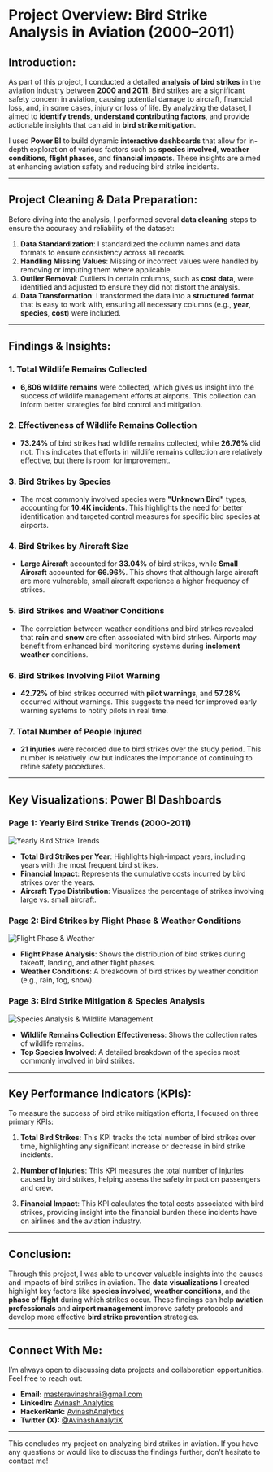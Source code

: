# **Project Overview: Bird Strike Analysis in Aviation (2000–2011)**

## **Introduction:**
As part of this project, I conducted a detailed **analysis of bird strikes** in the aviation industry between **2000 and 2011**. Bird strikes are a significant safety concern in aviation, causing potential damage to aircraft, financial loss, and, in some cases, injury or loss of life. By analyzing the dataset, I aimed to **identify trends**, **understand contributing factors**, and provide actionable insights that can aid in **bird strike mitigation**.

I used **Power BI** to build dynamic **interactive dashboards** that allow for in-depth exploration of various factors such as **species involved**, **weather conditions**, **flight phases**, and **financial impacts**. These insights are aimed at enhancing aviation safety and reducing bird strike incidents.

---

## **Project Cleaning & Data Preparation:**
Before diving into the analysis, I performed several **data cleaning** steps to ensure the accuracy and reliability of the dataset:

1. **Data Standardization**: I standardized the column names and data formats to ensure consistency across all records.
2. **Handling Missing Values**: Missing or incorrect values were handled by removing or imputing them where applicable.
3. **Outlier Removal**: Outliers in certain columns, such as **cost data**, were identified and adjusted to ensure they did not distort the analysis.
4. **Data Transformation**: I transformed the data into a **structured format** that is easy to work with, ensuring all necessary columns (e.g., **year**, **species**, **cost**) were included.

---

## **Findings & Insights:**

### **1. Total Wildlife Remains Collected**
- **6,806 wildlife remains** were collected, which gives us insight into the success of wildlife management efforts at airports. This collection can inform better strategies for bird control and mitigation.

### **2. Effectiveness of Wildlife Remains Collection**
- **73.24%** of bird strikes had wildlife remains collected, while **26.76%** did not. This indicates that efforts in wildlife remains collection are relatively effective, but there is room for improvement.

### **3. Bird Strikes by Species**
- The most commonly involved species were **"Unknown Bird"** types, accounting for **10.4K incidents**. This highlights the need for better identification and targeted control measures for specific bird species at airports.

### **4. Bird Strikes by Aircraft Size**
- **Large Aircraft** accounted for **33.04%** of bird strikes, while **Small Aircraft** accounted for **66.96%**. This shows that although large aircraft are more vulnerable, small aircraft experience a higher frequency of strikes.

### **5. Bird Strikes and Weather Conditions**
- The correlation between weather conditions and bird strikes revealed that **rain** and **snow** are often associated with bird strikes. Airports may benefit from enhanced bird monitoring systems during **inclement weather** conditions.

### **6. Bird Strikes Involving Pilot Warning**
- **42.72%** of bird strikes occurred with **pilot warnings**, and **57.28%** occurred without warnings. This suggests the need for improved early warning systems to notify pilots in real time.

### **7. Total Number of People Injured**
- **21 injuries** were recorded due to bird strikes over the study period. This number is relatively low but indicates the importance of continuing to refine safety procedures.

---

## **Key Visualizations: Power BI Dashboards**

### **Page 1: Yearly Bird Strike Trends (2000-2011)**  
![Yearly Bird Strike Trends](https://github.com/AvinashAnalytics/Bird-Strike-Data-Visualization-2000-2011/blob/main/reports/Dashboard_Images/Dashboard_Report-2.png)  
- **Total Bird Strikes per Year**: Highlights high-impact years, including years with the most frequent bird strikes.
- **Financial Impact**: Represents the cumulative costs incurred by bird strikes over the years.
- **Aircraft Type Distribution**: Visualizes the percentage of strikes involving large vs. small aircraft.

### **Page 2: Bird Strikes by Flight Phase & Weather Conditions**  
![Flight Phase & Weather](https://github.com/AvinashAnalytics/Bird-Strike-Data-Visualization-2000-2011/blob/main/reports/Dashboard_Images/Dashboard_Report-3.png)  
- **Flight Phase Analysis**: Shows the distribution of bird strikes during takeoff, landing, and other flight phases.
- **Weather Conditions**: A breakdown of bird strikes by weather condition (e.g., rain, fog, snow).

### **Page 3: Bird Strike Mitigation & Species Analysis**  
![Species Analysis & Wildlife Management](https://github.com/AvinashAnalytics/Bird-Strike-Data-Visualization-2000-2011/blob/main/reports/Dashboard_Images/Dashboard_Report-4.png)  
- **Wildlife Remains Collection Effectiveness**: Shows the collection rates of wildlife remains.
- **Top Species Involved**: A detailed breakdown of the species most commonly involved in bird strikes.

---

## **Key Performance Indicators (KPIs):**

To measure the success of bird strike mitigation efforts, I focused on three primary KPIs:

1. **Total Bird Strikes**: This KPI tracks the total number of bird strikes over time, highlighting any significant increase or decrease in bird strike incidents.
   
2. **Number of Injuries**: This KPI measures the total number of injuries caused by bird strikes, helping assess the safety impact on passengers and crew.
   
3. **Financial Impact**: This KPI calculates the total costs associated with bird strikes, providing insight into the financial burden these incidents have on airlines and the aviation industry.

---

## **Conclusion:**
Through this project, I was able to uncover valuable insights into the causes and impacts of bird strikes in aviation. The **data visualizations** I created highlight key factors like **species involved**, **weather conditions**, and the **phase of flight** during which strikes occur. These findings can help **aviation professionals** and **airport management** improve safety protocols and develop more effective **bird strike prevention** strategies.

---

## **Connect With Me:**
I’m always open to discussing data projects and collaboration opportunities. Feel free to reach out:

- **Email:** [masteravinashrai@gmail.com](mailto:masteravinashrai@gmail.com)
- **LinkedIn:** [Avinash Analytics](https://www.linkedin.com/in/avinashanalytics/)
- **HackerRank:** [AvinashAnalytics](https://www.hackerrank.com/AvinashAnalytics)
- **Twitter (X):** [@AvinashAnalytiX](https://x.com/AvinashAnalytiX)

---

This concludes my project on analyzing bird strikes in aviation. If you have any questions or would like to discuss the findings further, don’t hesitate to contact me!
